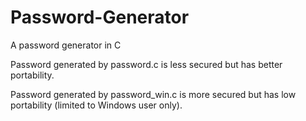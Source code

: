 # Password-Generator
A password generator in C 

Password generated by password.c is less secured but has better portability.  

Password generated by password_win.c is more secured but has low portability (limited to Windows user only).
